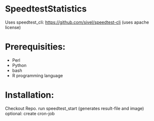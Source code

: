 SpeedtestStatistics
===================
Uses speedtest_cli: https://github.com/sivel/speedtest-cli (uses apache license)

# Prerequisities:

* Perl
* Python
* bash
* R programming language


# Installation:

Checkout Repo.
run speedtest_start (generates result-file and image)
optional: create cron-job

